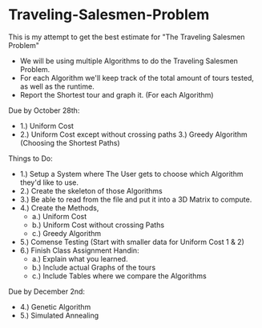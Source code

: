 # Traveling-Salesmen-Problem
This is my attempt to get the best estimate for "The Traveling Salesmen Problem"

- We will be using multiple Algorithms to do the Traveling Salesmen Problem. 
- For each Algorithm we'll keep track of the total amount of tours tested, as well as the runtime.
- Report the Shortest tour and graph it. (For each Algorithm)

Due by October 28th:

- 1.) Uniform Cost
- 2.) Uniform Cost except without crossing paths
3.) Greedy Algorithm (Choosing the Shortest Paths)

Things to Do:

- 1.) Setup a System where The User gets to choose which Algorithm they'd like to use.
- 2.) Create the skeleton of those Algorithms
- 3.) Be able to read from the file and put it into a 3D Matrix to compute.
- 4.) Create the Methods,
    - a.) Uniform Cost 
    - b.) Uniform Cost without crossing Paths
    - c.) Greedy Algorithm
- 5.) Comense Testing (Start with smaller data for Uniform Cost 1 & 2)
- 6.) Finish Class Assignment Handin:
    - a.) Explain what you learned.
    - b.) Include actual Graphs of the tours
    - c.) Include Tables where we compare the Algorithms

Due by December 2nd:

- 4.) Genetic Algorithm
- 5.) Simulated Annealing
